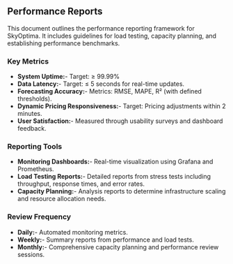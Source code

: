 ## Performance Reports
This document outlines the performance reporting framework for SkyOptima. It includes guidelines for load testing, capacity planning, and establishing performance benchmarks.

### Key Metrics
- **System Uptime:**- Target: ≥ 99.99%
- **Data Latency:**- Target: ≤ 5 seconds for real-time updates.
- **Forecasting Accuracy:**- Metrics: RMSE, MAPE, R² (with defined thresholds).
- **Dynamic Pricing Responsiveness:**- Target: Pricing adjustments within 2 minutes.
- **User Satisfaction:**- Measured through usability surveys and dashboard feedback.

### Reporting Tools
- **Monitoring Dashboards:**- Real-time visualization using Grafana and Prometheus.
- **Load Testing Reports:**- Detailed reports from stress tests including throughput, response times, and error rates.
- **Capacity Planning:**- Analysis reports to determine infrastructure scaling and resource allocation needs.

### Review Frequency
- **Daily:**- Automated monitoring metrics.
- **Weekly:**- Summary reports from performance and load tests.
- **Monthly:**- Comprehensive capacity planning and performance review sessions.
